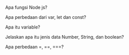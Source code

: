 Apa fungsi Node js?

Apa perbedaan dari var, let dan const?

Apa itu variable?

Jelaskan apa itu jenis data Number, String, dan boolean?

Apa perbedaan =, ==, ===?